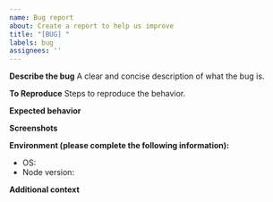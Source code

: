 ```yaml
---
name: Bug report
about: Create a report to help us improve
title: "[BUG] "
labels: bug
assignees: ''
---
```


**Describe the bug**
A clear and concise description of what the bug is.

**To Reproduce**
Steps to reproduce the behavior.

**Expected behavior**

**Screenshots**

**Environment (please complete the following information):**
- OS:
- Node version:

**Additional context**
